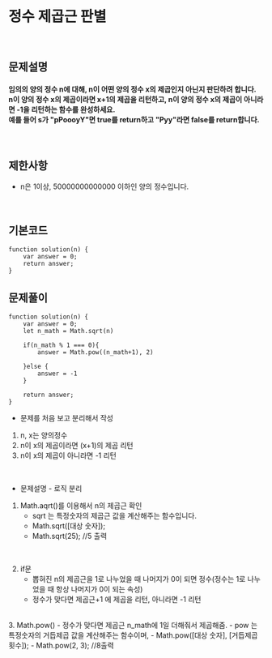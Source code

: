 # 정수 제곱근 판별
<br>

## 문제설명
#### 임의의 양의 정수 n에 대해, n이 어떤 양의 정수 x의 제곱인지 아닌지 판단하려 합니다.<br>n이 양의 정수 x의 제곱이라면 x+1의 제곱을 리턴하고, n이 양의 정수 x의 제곱이 아니라면 -1을 리턴하는 함수를 완성하세요.<br>예를 들어 s가 "pPoooyY"면 true를 return하고 "Pyy"라면 false를 return합니다.

<br>

## 제한사항
* n은 1이상, 50000000000000 이하인 양의 정수입니다.
<br>

## 기본코드
```
function solution(n) {
    var answer = 0;
    return answer;
}
```


## 문제풀이
```
function solution(n) {
    var answer = 0;
    let n_math = Math.sqrt(n)
    
    if(n_math % 1 === 0){    
        answer = Math.pow((n_math+1), 2)
        
    }else {
        answer = -1
    }
    
    return answer;
}
```
* 문제를 처음 보고 분리해서 작성
1. n, x는 양의정수
2. n이 x의 제곱이라면 (x+1)의 제곱 리턴
3. n이 x의 제곱이 아니라면 -1 리턴

<br>

* 문제설명 - 로직 분리
1. Math.aqrt()를 이용해서 n의 제곱근 확인
   - sqrt 는 특정숫자의 제곱근 값을 계산해주는 함수입니다.
   - Math.sqrt([대상 숫자]);
   - Math.sqrt(25); //5 출력
<br>

2. if문
   - 뽑혀진 n의 제곱근을 1로 나누었을 때 나머지가 0이 되면 정수(정수는 1로 나누었을 때 항상 나머지가 0이 되는 속성)
   - 정수가 맞다면 제곱근+1 에 제곱을 리턴, 아니라면 -1 리턴
<br>   
3. Math.pow()
   - 정수가 맞다면 제곱근 n_math에 1일 더해줘서 제곱해줌.
   - pow 는 특정숫자의 거듭제곱 값을 계산해주는 함수이며,
   - Math.pow([대상 숫자], [거듭제곱 횟수]);
   - Math.pow(2, 3); //8출력
